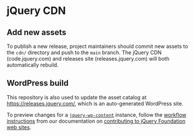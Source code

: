 jQuery CDN
=====================

## Add new assets

To publish a new release, project maintainers should commit new assets to the `cdn/` directory and push to the `main` branch. The jQuery CDN (code.jquery.com) and releases site (releases.jquery.com) will both automatically rebuild.

## WordPress build

This repository is also used to update the asset catalog at <https://releases.jquery.com/>, which is an auto-generated WordPress site.

To preview changes for a [`jquery-wp-content`](https://github.com/jquery/jquery-wp-content) instance, follow the [workflow instructions](https://contribute.jquery.org/web-sites/#workflow) from our documentation on [contributing to jQuery Foundation web sites](https://contribute.jquery.org/web-sites/).
